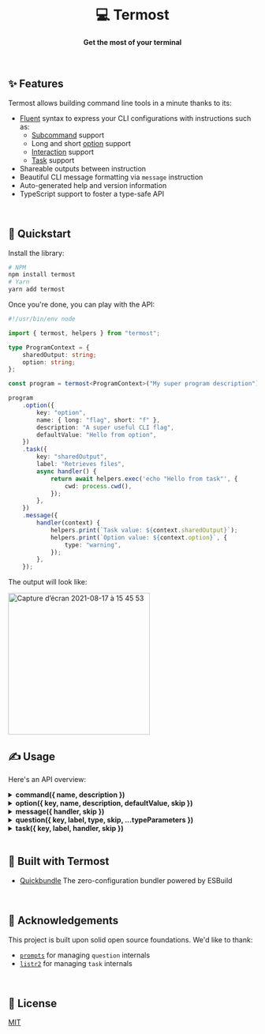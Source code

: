 <br>
<div align="center">
    <h1>💻 Termost</h1>
    <strong>Get the most of your terminal</strong>
</div>
<br>
<br>

## ✨ Features

Termost allows building command line tools in a minute thanks to its:

-   [Fluent](https://en.wikipedia.org/wiki/Fluent_interface) syntax to express your CLI configurations with instructions such as:
    -   [Subcommand](example/withCommand.ts) support
    -   Long and short [option](example/withOption.ts) support
    -   [Interaction](example/withQuestion.ts) support
    -   [Task](example/withTask.ts) support
-   Shareable outputs between instruction
-   Beautiful CLI message formatting via `message` instruction
-   Auto-generated help and version information
-   TypeScript support to foster a type-safe API

<br>

## 🚀 Quickstart

Install the library:

```bash
# NPM
npm install termost
# Yarn
yarn add termost
```

Once you're done, you can play with the API:

```ts
#!/usr/bin/env node

import { termost, helpers } from "termost";

type ProgramContext = {
	sharedOutput: string;
	option: string;
};

const program = termost<ProgramContext>("My super program description");

program
	.option({
		key: "option",
		name: { long: "flag", short: "f" },
		description: "A super useful CLI flag",
		defaultValue: "Hello from option",
	})
	.task({
		key: "sharedOutput",
		label: "Retrieves files",
		async handler() {
			return await helpers.exec('echo "Hello from task"', {
				cwd: process.cwd(),
			});
		},
	})
	.message({
		handler(context) {
			helpers.print(`Task value: ${context.sharedOutput}`);
			helpers.print(`Option value: ${context.option}`, {
				type: "warning",
			});
		},
	});
```

The output will look like:

<img width="287" alt="Capture d’écran 2021-08-17 à 15 45 53" src="https://user-images.githubusercontent.com/10498826/129737100-52d70ee4-66a1-4f56-96ec-b56c7f378a50.png">

<br>

## ✍️ Usage

Here's an API overview:

<details>
<summary><b>command({ name, description })</b></summary>
<p>

```ts
#!/usr/bin/env node

import { termost, helpers } from "termost";

const program = termost("Example to showcase the `command` API");

program
	.command({
		name: "build",
		description: "Transpile and bundle in production mode",
	})
	.message({
		handler(context, argv) {
			helpers.print(`👋 Hello, I'm the ${argv.command} command`);
		},
	});

program
	.command({
		name: "watch",
		description: "Rebuild your assets on any code change",
	})
	.message({
		handler(context, argv) {
			helpers.print(`👋 Hello, I'm the ${argv.command} command`, {
				type: "warning",
			});
		},
	});
```

</p>
</details>

<details>
<summary><b>option({ key, name, description, defaultValue, skip })</b></summary>
<p>

```ts
#!/usr/bin/env node

import { termost, helpers } from "termost";

type ProgramContext = {
	optionWithAlias: number;
	optionWithoutAlias: string;
};

const program = termost<ProgramContext>("Example to showcase the `option` API");

program
	.option({
		key: "optionWithAlias",
		name: { long: "shortOption", short: "s" },
		description: "Useful CLI flag",
		defaultValue: 0,
	})
	.option({
		key: "optionWithoutAlias",
		name: "longOption",
		description: "Useful CLI flag",
		defaultValue: "defaultValue",
	})
	.message({
		handler(context) {
			helpers.print(JSON.stringify(context, null, 2));
		},
	});
```

</p>
</details>

<details>
<summary><b>message({ handler, skip })</b></summary>
<p>

```ts
#!/usr/bin/env node

import { termost, helpers } from "termost";

const program = termost("Example to showcase the `message` API");

program.message({
	handler(context) {
		const content =
			"A content formatted thanks to the `print` helper presets.";

		helpers.print(content);
		helpers.print(content, { type: "warning" });
		helpers.print(content, { type: "error" });
		helpers.print(content, { type: "success" });
		helpers.print(content, {
			type: "information",
			label: "👋 You can also customize the label",
		});
		helpers.print(["I support also", "multilines", "with array input"], {
			type: "information",
			label: "👋 You can also customize the label",
		});
		console.log(
			helpers.format(
				"\nYou can also have a total control on the formatting through the `format` helper.",
				{
					color: "white",
					modifier: ["italic", "strikethrough", "bold"],
				}
			)
		);
	},
});
```

</p>
</details>

<details>
<summary><b>question({ key, label, type, skip, ...typeParameters })</b></summary>
<p>

```ts
#!/usr/bin/env node

import { termost, helpers } from "termost";

type ProgramContext = {
	question1: "singleOption1" | "singleOption2";
	question2: Array<"multipleOption1" | "multipleOption2">;
	question3: boolean;
	question4: string;
};

const program = termost<ProgramContext>(
	"Example to showcase the `question` API"
);

program
	.question({
		type: "select",
		key: "question1",
		label: "What is your single choice?",
		options: ["singleOption1", "singleOption2"],
		defaultValue: "singleOption2",
	})
	.question({
		type: "multiselect",
		key: "question2",
		label: "What is your multiple choices?",
		options: ["multipleOption1", "multipleOption2"],
		defaultValue: ["multipleOption2"],
	})
	.question({
		type: "confirm",
		key: "question3",
		label: "Are you sure to skip next question?",
		defaultValue: false,
	})
	.question({
		type: "text",
		key: "question4",
		label: (context) =>
			`Dynamic question label generated from a contextual value: ${context.question1}`,
		defaultValue: "Empty input",
		skip(context) {
			return Boolean(context.question3);
		},
	})
	.message({
		handler(context) {
			helpers.print(JSON.stringify(context, null, 4));
		},
	});
```

</p>
</details>

<details>
<summary><b>task({ key, label, handler, skip })</b></summary>
<p>

```ts
#!/usr/bin/env node

import { termost, helpers } from "termost";

type ProgramContext = {
	computedFromOtherTaskValues: "big" | "small";
	execOutput: string;
	size: number;
};

const program = termost<ProgramContext>("Example to showcase the `task` API");

program
	.task({
		key: "size",
		label: "Task with returned value (persisted)",
		async handler() {
			return 45;
		},
	})
	.task({
		label: "Task with side-effect only (no persisted value)",
		handler() {
			// @note: side-effect only handler
		},
	})
	.task({
		key: "computedFromOtherTaskValues",
		label: "Task can also access other persisted task context",
		handler(context) {
			if (context.size > 2000) {
				return Promise.resolve("big");
			}

			return Promise.resolve("small");
		},
	})
	.task({
		key: "execOutput",
		label: "Or even execute external commands thanks to its provided helpers",
		handler(context) {
			return helpers.exec("ls -al");
		},
	})
	.task({
		label: "A task can be skipped as well",
		async handler() {
			await wait(2000);

			return Promise.resolve("Super long task");
		},
		skip(context) {
			const needOptimization = context.size > 2000;

			return !needOptimization;
		},
	})
	.task({
		label: (context) =>
			`A task can have a dynamic label generated from contextual values: ${context.computedFromOtherTaskValues}`,
		async handler() {},
	})
	.message({
		handler(context) {
			helpers.print(
				`A task with a specified "key" can be retrieved here. Size = ${context.size}. If no "key" was specified the task returned value cannot be persisted across program instructions.`
			);

			console.info(JSON.stringify(context, null, 2));
		},
	});

const wait = (delay: number) => {
	return new Promise((resolve) => setTimeout(resolve, delay));
};
```

</p>
</details>

<br>

## 🤩 Built with Termost

-   [Quickbundle](https://github.com/adbayb/quickbundle) The zero-configuration bundler powered by ESBuild

<br>

## 💙 Acknowledgements

This project is built upon solid open source foundations. We'd like to thank:

-   [`prompts`](https://www.npmjs.com/package/prompts) for managing `question` internals
-   [`listr2`](https://www.npmjs.com/package/listr2) for managing `task` internals

<br>

## 📖 License

[MIT](./LICENSE "License MIT")
